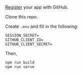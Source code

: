[Register](https://github.com/settings/applications/new) your app with GitHub.

Clone this repo.

Create `.env` and fill in the following:
```
SESSION_SECRET=
GITHUB_CLIENT_ID=
GITHUB_CLIENT_SECRET=
```

Then,
```
npm run build
npm run serve
```